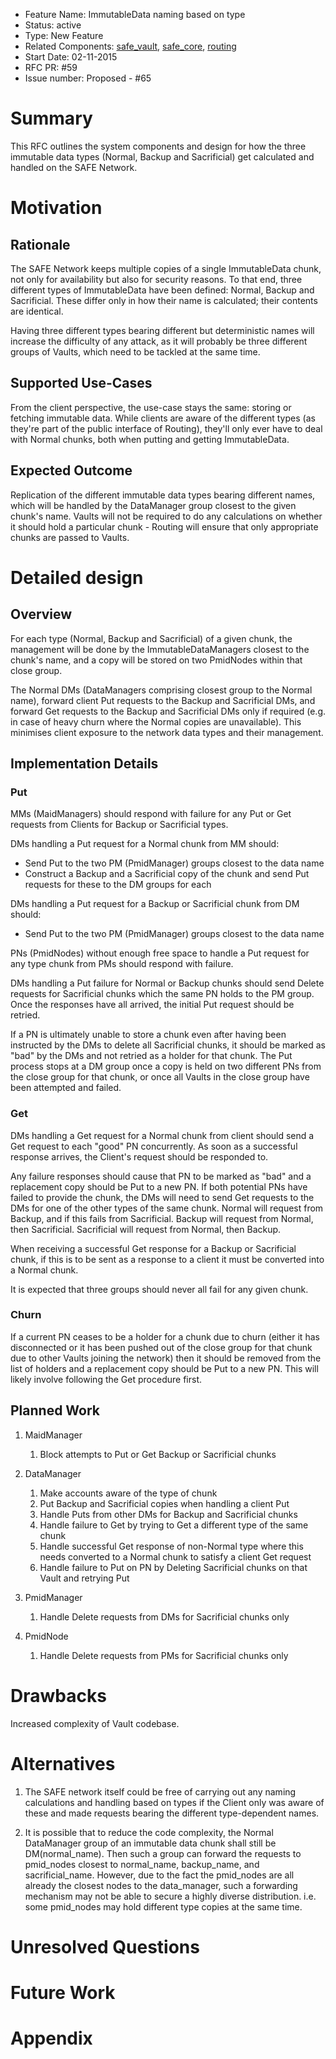 - Feature Name: ImmutableData naming based on type
- Status: active
- Type: New Feature
- Related Components: [safe_vault](https://github.com/maidsafe/safe_vault), [safe_core](https://github.com/maidsafe/safe_core), [routing](https://github.com/maidsafe/routing)
- Start Date: 02-11-2015
- RFC PR: #59
- Issue number: Proposed - #65

# Summary

This RFC outlines the system components and design for how the three immutable data types (Normal, Backup and Sacrificial) get calculated and handled on the SAFE Network.

# Motivation

## Rationale

The SAFE Network keeps multiple copies of a single ImmutableData chunk, not only for availability but also for security reasons.  To that end, three different types of ImmutableData have been defined: Normal, Backup and Sacrificial.  These differ only in how their name is calculated; their contents are identical.

Having three different types bearing different but deterministic names will increase the difficulty of any attack, as it will probably be three different groups of Vaults, which need to be tackled at the same time.

## Supported Use-Cases

From the client perspective, the use-case stays the same: storing or fetching immutable data.  While clients are aware of the different types (as they're part of the public interface of Routing), they'll only ever have to deal with Normal chunks, both when putting and getting ImmutableData.

## Expected Outcome

Replication of the different immutable data types bearing different names, which will be handled by the DataManager group closest to the given chunk's name.  Vaults will not be required to do any calculations on whether it should hold a particular chunk - Routing will ensure that only appropriate chunks are passed to Vaults.

# Detailed design

## Overview

For each type (Normal, Backup and Sacrificial) of a given chunk, the management will be done by the ImmutableDataManagers closest to the chunk's name, and a copy will be stored on two PmidNodes within that close group.

The Normal DMs (DataManagers comprising closest group to the Normal name), forward client Put requests to the Backup and Sacrificial DMs, and forward Get requests to the Backup and Sacrificial DMs only if required (e.g. in case of heavy churn where the Normal copies are unavailable).  This minimises client exposure to the network data types and their management.

## Implementation Details

### Put

MMs (MaidManagers) should respond with failure for any Put or Get requests from Clients for Backup or Sacrificial types.

DMs handling a Put request for a Normal chunk from MM should:

* Send Put to the two PM (PmidManager) groups closest to the data name
* Construct a Backup and a Sacrificial copy of the chunk and send Put requests for these to the DM groups for each

DMs handling a Put request for a Backup or Sacrificial chunk from DM should:

* Send Put to the two PM (PmidManager) groups closest to the data name

PNs (PmidNodes) without enough free space to handle a Put request for any type chunk from PMs should respond with failure.

DMs handling a Put failure for Normal or Backup chunks should send Delete requests for Sacrificial chunks which the same PN holds to the PM group.  Once the responses have all arrived, the initial Put request should be retried.

If a PN is ultimately unable to store a chunk even after having been instructed by the DMs to delete all Sacrificial chunks, it should be marked as "bad" by the DMs and not retried as a holder for that chunk.  The Put process stops at a DM group once a copy is held on two different PNs from the close group for that chunk, or once all Vaults in the close group have been attempted and failed.

### Get

DMs handling a Get request for a Normal chunk from client should send a Get request to each "good" PN concurrently.  As soon as a successful response arrives, the Client's request should be responded to.

Any failure responses should cause that PN to be marked as "bad" and a replacement copy should be Put to a new PN.  If both potential PNs have failed to provide the chunk, the DMs will need to send Get requests to the DMs for one of the other types of the same chunk.  Normal will request from Backup, and if this fails from Sacrificial.  Backup will request from Normal, then Sacrificial.  Sacrificial will request from Normal, then Backup.

When receiving a successful Get response for a Backup or Sacrificial chunk, if this is to be sent as a response to a client it must be converted into a Normal chunk.

It is expected that three groups should never all fail for any given chunk.

### Churn

If a current PN ceases to be a holder for a chunk due to churn (either it has disconnected or it has been pushed out of the close group for that chunk due to other Vaults joining the network) then it should be removed from the list of holders and a replacement copy should be Put to a new PN.  This will likely involve following the Get procedure first.

## Planned Work

1. MaidManager
    1. Block attempts to Put or Get Backup or Sacrificial chunks

1. DataManager
    1. Make accounts aware of the type of chunk
    1. Put Backup and Sacrificial copies when handling a client Put
    1. Handle Puts from other DMs for Backup and Sacrificial chunks
    1. Handle failure to Get by trying to Get a different type of the same chunk
    1. Handle successful Get response of non-Normal type where this needs converted to a Normal chunk to satisfy a client Get request
    1. Handle failure to Put on PN by Deleting Sacrificial chunks on that Vault and retrying Put

1. PmidManager
    1. Handle Delete requests from DMs for Sacrificial chunks only

1. PmidNode
    1. Handle Delete requests from PMs for Sacrificial chunks only

# Drawbacks

Increased complexity of Vault codebase.

# Alternatives

1. The SAFE network itself could be free of carrying out any naming calculations and handling based on types if the Client only was aware of these and made requests bearing the different type-dependent names.

1. It is possible that to reduce the code complexity, the Normal DataManager group of an immutable data chunk shall still be DM(normal_name). Then such a group can forward the requests to pmid_nodes closest to normal_name, backup_name, and sacrificial_name. However, due to the fact the pmid_nodes are all already the closest nodes to the data_manager, such a forwarding mechanism may not be able to secure a highly diverse distribution. i.e. some pmid_nodes may hold different type copies at the same time.

# Unresolved Questions

# Future Work

# Appendix
